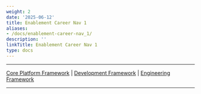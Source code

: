 ```yaml
---
weight: 2
date: '2025-06-12'
title: Enablement Career Nav 1
aliases:
- /docs/enablement-career-nav_1/
description: ''
linkTitle: Enablement Career Nav 1
type: docs
---
```


---

[Core Platform Framework](/handbook/engineering/careers/matrix/infrastructure/core-platform/)   |
[Development Framework](/handbook/engineering/careers/matrix/development/)   |
[Engineering Framework](/handbook/engineering/careers/matrix/)

---
